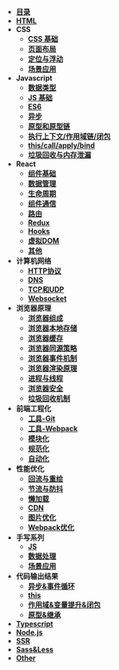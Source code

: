 <!-- 参考https://juejin.cn/post/6996841019094335519 -->
* [**目录**](docs/catalogue)
* [**HTML**](docs/1_HTML)
* **CSS**
  * [**CSS 基础**](docs/2_1_CSS_base)
  * [**页面布局**](docs/2_1_CSS_base)
  * [**定位与浮动**](docs/2_1_CSS_base)
  * [**场景应用**](docs/2_1_CSS_base)
* **Javascript**
  * [**数据类型**](docs/3_1_JS_dataType)
  * [**JS 基础**](docs/3_1_JS_dataType)
  * [**ES6**](docs/3_1_JS_dataType)
  * [**异步**](docs/3_1_JS_dataType)
  * [**原型和原型链**](docs/3_1_JS_dataType)
  * [**执行上下文/作用域链/闭包**](docs/3_1_JS_dataType)
  * [**this/call/apply/bind**](docs/3_1_JS_dataType)
  * [**垃圾回收与内存泄漏**](docs/3_1_JS_dataType)
* **React**
  * [**组件基础**](docs/4_1_React_componentBase)
  * [**数据管理**](docs/4_1_React_componentBase)
  * [**生命周期**](docs/4_1_React_componentBase)
  * [**组件通信**](docs/4_1_React_componentBase)
  * [**路由**](docs/4_1_React_componentBase)
  * [**Redux**](docs/4_1_React_componentBase)
  * [**Hooks**](docs/4_1_React_componentBase)
  * [**虚拟DOM**](docs/4_1_React_componentBase)
  * [**其他**](docs/4_1_React_componentBase)
* **计算机网络**
  * [**HTTP协议**](docs/5_1_Network_HTTP)
  * [**DNS**](docs/5_1_Network_HTTP)
  * [**TCP和UDP**](docs/5_1_Network_HTTP)
  * [**Websocket**](docs/5_1_Network_HTTP)
* **浏览器原理**
  * [**浏览器组成**](docs/6_1_Broswer_composition)
  * [**浏览器本地存储**](docs/6_1_Broswer_composition)
  * [**浏览器缓存**](docs/6_1_Broswer_composition)
  * [**浏览器同源策略**](docs/6_1_Broswer_composition)
  * [**浏览器事件机制**](docs/6_1_Broswer_composition)
  * [**浏览器渲染原理**](docs/6_1_Broswer_composition)
  * [**进程与线程**](docs/6_1_Broswer_composition)
  * [**浏览器安全**](docs/6_1_Broswer_composition)
  * [**垃圾回收机制**](docs/6_1_Broswer_composition)
* **前端工程化**
  * [**工具-Git**](docs/7_1_Engineering_git)
  * [**工具-Webpack**](docs/7_1_Engineering_git)
  * [**模块化**](docs/7_1_Engineering_git)
  * [**规范化**](docs/7_1_Engineering_git)
  * [**自动化**](docs/7_1_Engineering_git)
* **性能优化**
  * [**回流与重绘**](docs/8_1_Optimization_reflowRedraw)
  * [**节流与防抖**](docs/8_1_Optimization_reflowRedraw)
  * [**懒加载**](docs/8_1_Optimization_reflowRedraw)
  * [**CDN**](docs/8_1_Optimization_reflowRedraw)
  * [**图片优化**](docs/8_1_Optimization_reflowRedraw)
  * [**Webpack优化**](docs/8_1_Optimization_reflowRedraw)
* **手写系列**
  * [**JS**](docs/9_1_Code_JS)
  * [**数据处理**](docs/9_1_Code_JS)
  * [**场景应用**](docs/9_1_Code_JS)
* **代码输出结果**
  * [**异步&事件循环**](docs/10_1_Result_asyn)
  * [**this**](docs/10_1_Result_asyn)
  * [**作用域&变量提升&闭包**](docs/10_1_Result_asyn)
  * [**原型&继承**](docs/10_1_Result_asyn)
* [**Typescript**](docs/Typescript)
* [**Node.js**](docs/Node)
* [**SSR**](docs/SSR)
* [**Sass&Less**](docs/Sass&Less)
* [**Other**](docs/Other)